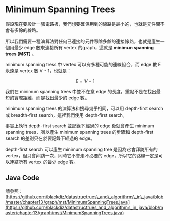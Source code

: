 # Minimum Spanning Trees

假設現在要設計一張電路板，我們想要確保用到的線路是最小的，也就是元件間不會有多餘的線路。

所以我們需要一種演算法對任何已連接的元件移除多餘的連接線路，也就是產生一個用最少 edge 數來連接所有 vertex 的graph，這就是 **minimun spanning trees \(MST\)** 。

minimum spanning tress 中 vertex 可以有多種可能的連線組合，而 edge 數 E 永遠是 vertex 數 V - 1，也就是：

$$
E = V -1
$$

我們在 minimum spanning trees 中並不在意 edge 的長度，重點不是在找出最短的實際距離，而是找出最少的 edge 數。

minimum spanning trees 的演算法和搜尋幾乎相同，可以用 depth-first search 或 breadth-first search，這裡我們使用 depth-first search。

事實上執行 depth-first search 並記錄下經過的 edge 後就會產生 minimum spanning trees，所以產生 minimum spanning trees 的步驟和 depth-first search 的差別只在於要記錄下經過的 edge。

depth-first search 可以產生 minimum spanning tree 是因為它會拜訪所有的 vertex，但只會拜訪一次，同時它不會走不必要的 edge，所以它的路線一定是可以連結所有 vertex 的最少 edge 數。

## Java Code

請參照：[https://github.com/blackdiz/datastructrues\_and\_algorithms\_in\_java/blob/master/chapter13/graph/mst/MinimumSpanningTrees.java](https://github.com/blackdiz/datastructrues_and_algorithms_in_java/blob/master/chapter13/graph/mst/MinimumSpanningTrees.java)

